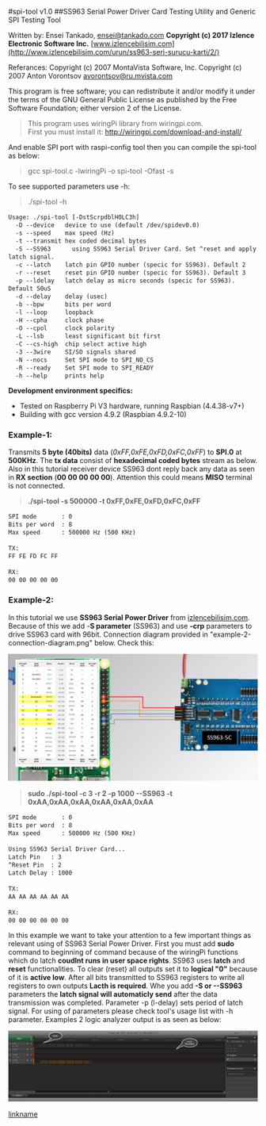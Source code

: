 #spi-tool v1.0
##SS963 Serial Power Driver Card Testing Utility and Generic SPI Testing Tool

Written by: Ensei Tankado, ensei@tankado.com
**Copyright (c) 2017  Izlence Electronic Software Inc.**  [www.izlencebilisim.com](http://www.izlencebilisim.com/urun/ss963-seri-surucu-karti/2/)

Referances:
Copyright (c) 2007  MontaVista Software, Inc.
Copyright (c) 2007  Anton Vorontsov <avorontsov@ru.mvista.com>

This program is free software; you can redistribute it and/or modify
it under the terms of the GNU General Public License as published by
the Free Software Foundation; either version 2 of the License.

> This program uses wiringPi library from wiringpi.com.  
> First you must install it: http://wiringpi.com/download-and-install/
 
 And enable SPI port with raspi-config tool then you can compile the spi-tool as below:
 > gcc spi-tool.c -lwiringPi -o spi-tool -Ofast -s
 
 To see supported parameters use -h:
 > ./spi-tool -h

    Usage: ./spi-tool [-DstScrpdblHOLC3h]
      -D --device   device to use (default /dev/spidev0.0)
      -s --speed    max speed (Hz)
      -t --transmit hex coded decimal bytes
      -S --SS963      using SS963 Serial Driver Card. Set ^reset and apply latch signal.
      -c --latch    latch pin GPIO number (specic for SS963). Default 2
      -r --reset    reset pin GPIO number (specic for SS963). Default 3
      -p --ldelay   latch delay as micro seconds (specic for SS963). Default 50uS
      -d --delay    delay (usec)
      -b --bpw      bits per word
      -l --loop     loopback
      -H --cpha     clock phase
      -O --cpol     clock polarity
      -L --lsb      least significant bit first
      -C --cs-high  chip select active high
      -3 --3wire    SI/SO signals shared
      -N --nocs     Set SPI mode to SPI_NO_CS
      -R --ready    Set SPI mode to SPI_READY
      -h --help     prints help

  
**Development environment specifics:**

 - Tested on Raspberry Pi V3 hardware, running Raspbian (4.4.38-v7+)
 - Building with gcc version 4.9.2 (Raspbian 4.9.2-10)
  
### Example-1:

Transmits **5 byte (40bits)** data (*0xFF,0xFE,0xFD,0xFC,0xFF*) to **SPI.0** at **500KHz**.  The **tx data** consist of **hexadecimal coded bytes** stream as below.  Also in this tutorial receiver device SS963 dont reply back any data  as seen in **RX section** (**00 00 00 00 00**). Attention this could means  **MISO** terminal is not connected.

>  **./spi-tool -s 500000 -t 0xFF,0xFE,0xFD,0xFC,0xFF**

	
    SPI mode       : 0
    Bits per word  : 8
    Max speed      : 500000 Hz (500 KHz)
    
    TX:
    FF FE FD FC FF
    
    RX:
    00 00 00 00 00

### Example-2:

In this tutorial we use **SS963 Serial Power Driver** from [izlencebilisim.com](http://www.izlencebilisim.com/urun/ss963-seri-surucu-karti/2/). Because of this we add -**S parameter** (SS963) and use **-crp** parameters to  drive SS963 card with 96bit. Connection diagram provided in  "example-2-connection-diagram.png" below. Check this:

![enter image description here](https://github.com/enseitankado/ss963-serial-power-driver/blob/master/spi-tool/example-2-connection-diagram.png?raw=true)

> **sudo ./spi-tool -c 3 -r 2 -p 1000 --SS963 -t  0xAA,0xAA,0xAA,0xAA,0xAA,0xAA**

	SPI mode       : 0
	Bits per word  : 8
	Max speed      : 500000 Hz (500 KHz)

	Using SS963 Serial Driver Card...
	Latch Pin   : 3
	^Reset Pin  : 2
	Latch Delay : 1000

	TX:
	AA AA AA AA AA AA

	RX:
	00 00 00 00 00 00

In this example we want to take your attention to a few important things as relevant using of SS963 Serial Power Driver. First you must add **sudo** command to beginning of command because of the wiringPi functions which do latch **coudlnt runs in user space rights**. SS963 uses **latch** and **reset** functionalities. To clear (reset) all outputs set it to  **logical "0"** because of it is **active low**. After all bits transmitted to SS963 registers to write all registers to own outputs **Lacth is required**.  Whe you add **-S or --SS963** parameters the **latch signal will automaticly send**  after the data transmission was completed. Parameter -p (l-delay) sets period of latch signal.  For using of parameters please check tool's usage list with -h parameter. Examples 2 logic analyzer output is as seen as below:

![enter image description here](https://github.com/enseitankado/ss963-serial-power-driver/blob/master/spi-tool/example-2-analyzer-screenshot.png?raw=true)

[linkname](https://www.youtube.com/watch?v=D1Yi7_5iR5U)


